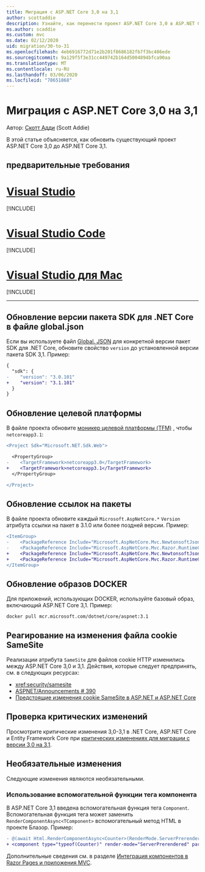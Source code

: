 ```yaml
---
title: Миграция с ASP.NET Core 3,0 на 3,1
author: scottaddie
description: Узнайте, как перенести проект ASP.NET Core 3,0 в ASP.NET Core 3,1.
ms.author: scaddie
ms.custom: mvc
ms.date: 02/12/2020
uid: migration/30-to-31
ms.openlocfilehash: 4eb6916772d71e2b201f8686182fb7f3bc486ede
ms.sourcegitcommit: 9a129f5f3e31cc449742b164d5004894bfca90aa
ms.translationtype: MT
ms.contentlocale: ru-RU
ms.lasthandoff: 03/06/2020
ms.locfileid: "78651868"
---
```

# <a name="migrate-from-aspnet-core-30-to-31"></a>Миграция с ASP.NET Core 3,0 на 3,1

Автор: [Скотт Адди](https://github.com/scottaddie) (Scott Addie)

В этой статье объясняется, как обновить существующий проект ASP.NET Core 3,0 до ASP.NET Core 3,1.

## <a name="prerequisites"></a>предварительные требования

# <a name="visual-studio"></a>[Visual Studio](#tab/visual-studio)

[!INCLUDE[](~/includes/net-core-prereqs-vs-3.1.md)]

# <a name="visual-studio-code"></a>[Visual Studio Code](#tab/visual-studio-code)

[!INCLUDE[](~/includes/net-core-prereqs-vsc-3.1.md)]

# <a name="visual-studio-for-mac"></a>[Visual Studio для Mac](#tab/visual-studio-mac)

[!INCLUDE[](~/includes/net-core-prereqs-mac-3.1.md)]

---

## <a name="update-net-core-sdk-version-in-globaljson"></a>Обновление версии пакета SDK для .NET Core в файле global.json

Если вы используете файл [Global. JSON](/dotnet/core/tools/global-json) для конкретной версии пакет SDK для .NET Core, обновите свойство `version` до установленной версии пакета SDK 3,1. Пример:

```diff
{
  "sdk": {
-    "version": "3.0.101"
+    "version": "3.1.101"
  }
}
```

## <a name="update-the-target-framework"></a>Обновление целевой платформы

В файле проекта обновите [моникер целевой платформы (TFM)](/dotnet/standard/frameworks) , чтобы `netcoreapp3.1`:

```diff
<Project Sdk="Microsoft.NET.Sdk.Web">

  <PropertyGroup>
-    <TargetFramework>netcoreapp3.0</TargetFramework>
+    <TargetFramework>netcoreapp3.1</TargetFramework>
  </PropertyGroup>

</Project>
```

## <a name="update-package-references"></a>Обновление ссылок на пакеты

В файле проекта обновите каждый `Microsoft.AspNetCore.*` `Version` атрибута ссылки на пакет в 3.1.0 или более поздней версии. Пример:

```diff
<ItemGroup>
-    <PackageReference Include="Microsoft.AspNetCore.Mvc.NewtonsoftJson" Version="3.0.0" />
-    <PackageReference Include="Microsoft.AspNetCore.Mvc.Razor.RuntimeCompilation" Version="3.0.0" Condition="'$(Configuration)' == 'Debug'" />
+    <PackageReference Include="Microsoft.AspNetCore.Mvc.NewtonsoftJson" Version="3.1.1" />
+    <PackageReference Include="Microsoft.AspNetCore.Mvc.Razor.RuntimeCompilation" Version="3.1.1" Condition="'$(Configuration)' == 'Debug'" />
</ItemGroup>
```

## <a name="update-docker-images"></a>Обновление образов DOCKER

Для приложений, использующих DOCKER, используйте базовый образ, включающий ASP.NET Core 3,1. Пример:

```console
docker pull mcr.microsoft.com/dotnet/core/aspnet:3.1
```

## <a name="react-to-samesite-cookie-changes"></a>Реагирование на изменения файла cookie SameSite

Реализации атрибута `SameSite` для файлов cookie HTTP изменились между ASP.NET Core 3,0 и 3,1. Действия, которые следует предпринять, см. в следующих ресурсах:

* <xref:security/samesite>
* [ASPNET/Announcements # 390](https://github.com/aspnet/Announcements/issues/390)
* [Предстоящие изменения cookie SameSite в ASP.NET и ASP.NET Core](https://devblogs.microsoft.com/aspnet/upcoming-samesite-cookie-changes-in-asp-net-and-asp-net-core/)

## <a name="review-breaking-changes"></a>Проверка критических изменений

Просмотрите критические изменения 3,0-3,1 в .NET Core, ASP.NET Core и Entity Framework Core при [критических изменениях для миграции с версии 3,0 на 3,1](/dotnet/core/compatibility/3.0-3.1).

## <a name="optional-changes"></a>Необязательные изменения

Следующие изменения являются необязательными.

### <a name="use-the-component-tag-helper"></a>Использование вспомогательной функции тега компонента

В ASP.NET Core 3,1 введена вспомогательная функция тега `Component`. Вспомогательная функция тега может заменить `RenderComponentAsync<TComponent>` вспомогательный метод HTML в проекте Блазор. Пример:

```diff
- @(await Html.RenderComponentAsync<Counter>(RenderMode.ServerPrerendered, new { IncrementAmount = 10 }))
+ <component type="typeof(Counter)" render-mode="ServerPrerendered" param-IncrementAmount="10" />
```

Дополнительные сведения см. в разделе [Интеграция компонентов в Razor Pages и приложения MVC](/aspnet/core/blazor/integrate-components?view=aspnetcore-3.1).

